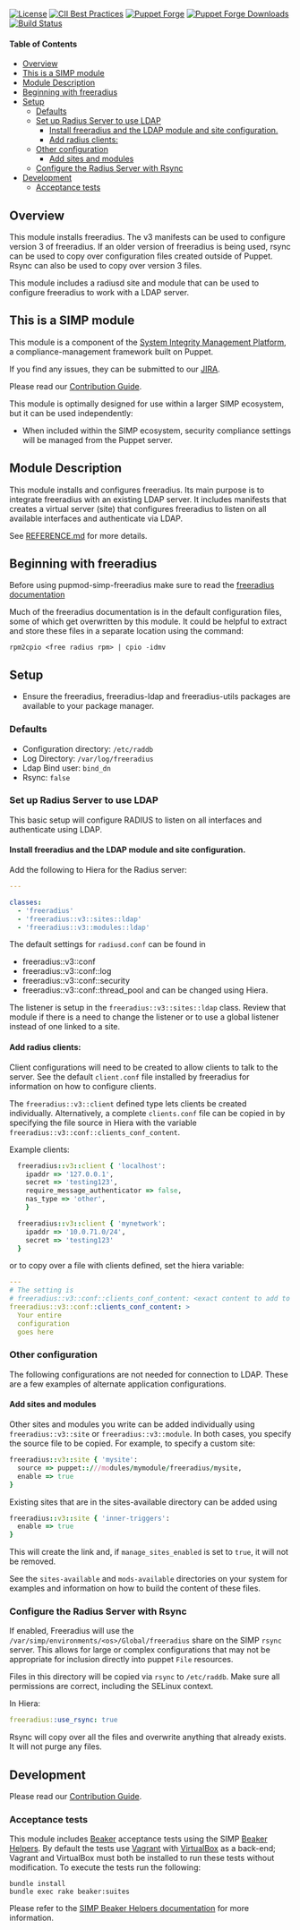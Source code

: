 [![License](https://img.shields.io/:license-apache-blue.svg)](http://www.apache.org/licenses/LICENSE-2.0.html)
[![CII Best Practices](https://bestpractices.coreinfrastructure.org/projects/73/badge)](https://bestpractices.coreinfrastructure.org/projects/73)
[![Puppet Forge](https://img.shields.io/puppetforge/v/simp/freeradius.svg)](https://forge.puppetlabs.com/simp/freeradius)
[![Puppet Forge Downloads](https://img.shields.io/puppetforge/dt/simp/freeradius.svg)](https://forge.puppetlabs.com/simp/freeradius)
[![Build Status](https://travis-ci.org/simp/pupmod-simp-freeradius.svg)](https://travis-ci.org/simp/pupmod-simp-freeradius)

#### Table of Contents

<!-- vim-markdown-toc GFM -->

* [Overview](#overview)
* [This is a SIMP module](#this-is-a-simp-module)
* [Module Description](#module-description)
* [Beginning with freeradius](#beginning-with-freeradius)
* [Setup](#setup)
  * [Defaults](#defaults)
  * [Set up Radius Server to use LDAP](#set-up-radius-server-to-use-ldap)
    * [Install freeradius and the LDAP module and site configuration.](#install-freeradius-and-the-ldap-module-and-site-configuration)
    * [Add radius clients:](#add-radius-clients)
  * [Other configuration](#other-configuration)
    * [Add sites and modules](#add-sites-and-modules)
  * [Configure the Radius Server with Rsync](#configure-the-radius-server-with-rsync)
* [Development](#development)
  * [Acceptance tests](#acceptance-tests)

<!-- vim-markdown-toc -->

## Overview

This module installs freeradius. The v3 manifests can be used to configure
version 3 of freeradius.  If an older version of freeradius is being used,
rsync can be used to copy over configuration files created outside of Puppet.
Rsync can also be used to copy over version 3 files.

This module includes a radiusd site and module that can be used to configure
freeradius to work with a LDAP server.

## This is a SIMP module

This module is a component of the [System Integrity Management Platform](https://simp-project.com),
a compliance-management framework built on Puppet.

If you find any issues, they can be submitted to our
[JIRA](https://simp-project.atlassian.net/).

Please read our [Contribution Guide](https://simp.readthedocs.io/en/stable/contributors_guide/index.html).

This module is optimally designed for use within a larger SIMP ecosystem, but
it can be used independently:

* When included within the SIMP ecosystem, security compliance settings will be
  managed from the Puppet server.

## Module Description

This module installs and configures freeradius. Its main purpose is to
integrate freeradius with an existing LDAP server. It includes manifests that
creates a virtual server (site) that configures freeradius to listen on all
available interfaces and authenticate via LDAP.

See [REFERENCE.md](REFERENCE.md) for more details.

## Beginning with freeradius

Before using pupmod-simp-freeradius make sure to read the
[freeradius documentation](http://freeradius.org/documentation)

Much of the freeradius documentation is in the default configuration files,
some of which get overwritten by this module.  It could be helpful to extract
and store these files in a separate location using the command:

```shell
rpm2cpio <free radius rpm> | cpio -idmv
```

## Setup

* Ensure the freeradius, freeradius-ldap and freeradius-utils packages are
  available to your package manager.


### Defaults

* Configuration directory: `/etc/raddb`
* Log Directory: `/var/log/freeradius`
* Ldap Bind user: `bind_dn`
* Rsync: `false`

### Set up Radius Server to use LDAP

This basic setup will configure RADIUS to listen on all interfaces and
authenticate using LDAP.

#### Install freeradius and the LDAP module and site configuration.

Add the following to Hiera for the Radius server:

```yaml
---

classes:
  - 'freeradius'
  - 'freeradius::v3::sites::ldap'
  - 'freeradius::v3::modules::ldap'
```

The default settings for `radiusd.conf` can be found in
  - freeradius::v3::conf
  - freeradius::v3::conf::log
  - freeradius::v3::conf::security
  - freeradius::v3::conf::thread_pool
and can be changed using Hiera.

The listener is setup in the `freeradius::v3::sites::ldap` class.  Review that
module if there is a need to change the listener or to use a global listener
instead of one linked to a site.

#### Add radius clients:

Client configurations will need to be created to allow clients to talk to the
server.  See the default `client.conf` file installed by freeradius for
information on how to configure clients.

The `freeradius::v3::client` defined type lets clients be created individually.
Alternatively, a complete `clients.conf` file can be copied in by specifying
the file source in Hiera with the variable
`freeradius::v3::conf::clients_conf_content`.

Example clients:

``` ruby
  freeradius::v3::client { 'localhost':
    ipaddr => '127.0.0.1',
    secret => 'testing123',
    require_message_authenticator => false,
    nas_type => 'other',
    }

  freeradius::v3::client { 'mynetwork':
    ipaddr => '10.0.71.0/24',
    secret => 'testing123'
  }
```

or to copy over a file with clients defined, set the hiera variable:

``` yaml
---
# The setting is
# freeradius::v3::conf::clients_conf_content: <exact content to add to file>
freeradius::v3::conf::clients_conf_content: >
  Your entire
  configuration
  goes here
```


### Other configuration

The following configurations are not needed for connection to LDAP.  These are
a few examples of alternate application configurations.

#### Add sites and modules

Other sites and modules you write can be added individually using
`freeradius::v3::site` or `freeradius::v3::module`.  In both cases, you specify
the source file to be copied.  For example, to specify a custom site:

``` ruby
freeradius::v3::site { 'mysite':
  source => puppet::///modules/mymodule/freeradius/mysite,
  enable => true
}
```

Existing sites that are in the sites-available directory can be added using

``` ruby
freeradius::v3::site { 'inner-triggers':
  enable => true
}
```

This will create the link and, if `manage_sites_enabled` is set to `true`, it
will not be removed.

See the `sites-available` and `mods-available` directories on your system for
examples and information on how to build the content of these files.

### Configure the Radius Server with Rsync

If enabled, Freeradius will use the
`/var/simp/environments/<os>/Global/freeradius` share on the SIMP `rsync`
server. This allows for large or complex configurations that may not be
appropriate for inclusion directly into puppet `File` resources.

Files in this directory will be copied via `rsync` to `/etc/raddb`. Make sure
all permissions are correct, including the SELinux context.

In Hiera:

``` yaml
freeradius::use_rsync: true
```

Rsync will copy over all the files and overwrite anything that already exists.
It will not purge any files.

## Development

Please read our [Contribution Guide](https://simp.readthedocs.io/en/stable/contributors_guide/index.html).

### Acceptance tests

This module includes [Beaker](https://github.com/puppetlabs/beaker) acceptance
tests using the SIMP [Beaker Helpers](https://github.com/simp/rubygem-simp-beaker-helpers).
By default the tests use [Vagrant](https://www.vagrantup.com/) with
[VirtualBox](https://www.virtualbox.org) as a back-end; Vagrant and VirtualBox
must both be installed to run these tests without modification. To execute the
tests run the following:

```shell
bundle install
bundle exec rake beaker:suites
```

Please refer to the [SIMP Beaker Helpers documentation](https://github.com/simp/rubygem-simp-beaker-helpers/blob/master/README.md)
for more information.

